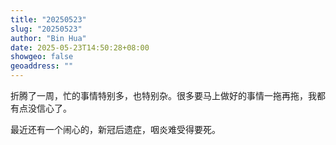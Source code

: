 ```yaml
---
title: "20250523"
slug: "20250523"
author: "Bin Hua"
date: 2025-05-23T14:50:28+08:00
showgeo: false
geoaddress: ""
---
```


折腾了一周，忙的事情特别多，也特别杂。很多要马上做好的事情一拖再拖，我都有点没信心了。

最近还有一个闹心的，新冠后遗症，咽炎难受得要死。